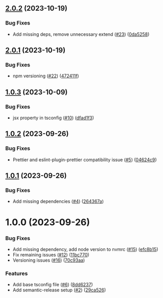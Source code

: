 ## [2.0.2](https://github.com/MatiPl01/eslint-config-react-native-matipl01/compare/v2.0.1...v2.0.2) (2023-10-19)

### Bug Fixes

- Add missing deps, remove unnecessary extend ([#23](https://github.com/MatiPl01/eslint-config-react-native-matipl01/issues/23)) ([0da5258](https://github.com/MatiPl01/eslint-config-react-native-matipl01/commit/0da5258dd592268e57c57afb0cc3c1c73edde7ad))

## [2.0.1](https://github.com/MatiPl01/eslint-config-react-native-matipl01/compare/v2.0.0...v2.0.1) (2023-10-19)

### Bug Fixes

- npm versioning ([#22](https://github.com/MatiPl01/eslint-config-react-native-matipl01/issues/22)) ([472411f](https://github.com/MatiPl01/eslint-config-react-native-matipl01/commit/472411f83d0b66cc3e1670c01345d07072691a2d))

## [1.0.3](https://github.com/MatiPl01/eslint-config-react-native-matipl01/compare/v1.0.2...v1.0.3) (2023-10-09)

### Bug Fixes

- jsx property in tsconfig ([#10](https://github.com/MatiPl01/eslint-config-react-native-matipl01/issues/10)) ([dfad1f3](https://github.com/MatiPl01/eslint-config-react-native-matipl01/commit/dfad1f379b96bdab3c4ccd0c9c65890c679b3cac))

## [1.0.2](https://github.com/MatiPl01/eslint-config-react-native-matipl01/compare/v1.0.1...v1.0.2) (2023-09-26)

### Bug Fixes

- Prettier and eslint-plugin-prettier compatibility issue ([#5](https://github.com/MatiPl01/eslint-config-react-native-matipl01/issues/5)) ([04624c9](https://github.com/MatiPl01/eslint-config-react-native-matipl01/commit/04624c9fc755e2aa7bd51f45f61e8bb9aa42b848))

## [1.0.1](https://github.com/MatiPl01/eslint-config-react-native-matipl01/compare/v1.0.0...v1.0.1) (2023-09-26)

### Bug Fixes

- Add missing dependencies ([#4](https://github.com/MatiPl01/eslint-config-react-native-matipl01/issues/4)) ([264367a](https://github.com/MatiPl01/eslint-config-react-native-matipl01/commit/264367aa3adf83d3e396cbfdada71baa38c5b64b))

# 1.0.0 (2023-09-26)

### Bug Fixes

- Add missing dependency, add node version to nvmrc ([#15](https://github.com/MatiPl01/eslint-config-react-native-matipl01/issues/15)) ([efc8b15](https://github.com/MatiPl01/eslint-config-react-native-matipl01/commit/efc8b150fc0fb834827956a935aed6c40712315f))
- Fix remaining issues ([#12](https://github.com/MatiPl01/eslint-config-react-native-matipl01/issues/12)) ([11bc770](https://github.com/MatiPl01/eslint-config-react-native-matipl01/commit/11bc770ec3c1944863fb8f1445a789b5c271ba13))
- Versioning issues ([#16](https://github.com/MatiPl01/eslint-config-react-native-matipl01/issues/16)) ([70c93aa](https://github.com/MatiPl01/eslint-config-react-native-matipl01/commit/70c93aab8d4a2e5463b5eb99cd14ae340a068d01))

### Features

- Add base tsconfig file ([#6](https://github.com/MatiPl01/eslint-config-react-native-matipl01/issues/6)) ([8dd6237](https://github.com/MatiPl01/eslint-config-react-native-matipl01/commit/8dd6237db67e9885d30f1cf0525b05e8b6a322ac))
- Add semantic-release setup ([#2](https://github.com/MatiPl01/eslint-config-react-native-matipl01/issues/2)) ([29ca526](https://github.com/MatiPl01/eslint-config-react-native-matipl01/commit/29ca52627fc296f84df3acfbe7bc3defd84fd12f))
